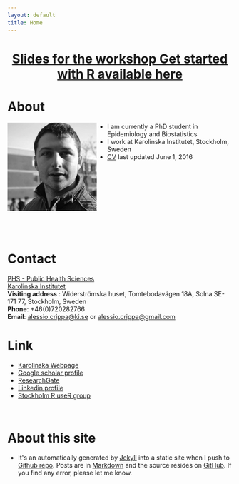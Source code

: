 ```yaml
---
layout: default
title: Home
---
```


<center> <h1><a href="http://rpubs.com/alecri/getStartedR">Slides for the workshop Get started with R available here</a></h1> </center>


About
========


<div>
	<div style="width:200px;float:left;">
		<a href="https://github.com/studiomohawk/jekyll-theme-the_minimum" class="left img"><img src="/downloads/pic/profile.jpg" style="width: 200px;"></a>
	</div>
	<div style="margin-left:200px;">
		<ul>
			<li>I am currently a PhD student in Epidemiology and Biostatistics</li>
			<li>I work at Karolinska Institutet, Stockholm, Sweden</li>
			<li><a href="/downloads/CVPhD.pdf">CV</a> last updated June 1, 2016 </li>
		</ul>
</div>
</div>


<div style="height:150px"></div>


Contact
===============

[PHS - Public Health Sciences](http://ki.se/en/phs/startpage)  
[Karolinska Institutet](http://ki.se/start)  
**Visiting address** :  Widerströmska huset, Tomtebodavägen 18A, Solna 
SE-171 77, Stockholm, Sweden  
**Phone**: 	+46(0)720282766  
**Email**: <a href="mailto:alessio.crippa@ki.se">alessio.crippa<span class="at">@</span>ki.se</a> or
<a href="mailto:alessio.crippa@gmail.com">alessio.crippa<span class="at">@</span>gmail.com</a>  


Link
===============

* [Karolinska Webpage](http://ki.se/en/people/alecri)  
* [Google scholar profile](https://scholar.google.it/citations?user=NLRD9vkAAAAJ&hl=en)
* [ResearchGate](https://www.researchgate.net/profile/Alessio_Crippa)  
* [Linkedin profile](https://www.linkedin.com/in/alessio-crippa-68519475)  
* [Stockholm R useR group](http://www.meetup.com/StockholmR/events/226376066/)


&nbsp;

About this site
===============
* It's an automatically generated by
  [Jekyll](https://github.com/jekyll/jekyll) into a static site when
  I push to
  [Github repo](https://github.com/alecri). Posts
  are in [Markdown](http://daringfireball.net/projects/markdown/) and
  the source resides on
  [GitHub](https://github.com/alecri). If
  you find any error, please let me know.
